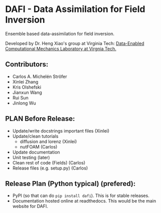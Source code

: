 DAFI - Data Assimilation for Field Inversion
============================================
Ensemble based data-assimilation for field inversion.

Developed by Dr. Heng Xiao's group at Virginia Tech: [Data-Enabled Computational Mechanics Laboratory at Virgnia Tech.](https://www.aoe.vt.edu/people/faculty/xiaoheng/personal-page.html)

Contributors:
-------------
* Carlos A. Michelén Ströfer
* Xinlei Zhang
* Kris Olshefski
* Jianxun Wang
* Rui Sun
* Jinlong Wu

PLAN Before Release:
--------------------
* Update/write docstrings important files (Xinlei) 
* Update/clean tutorials
  * diffusion and lorenz (Xinlei)
  * nutFOAM (Carlos)
* Update documentation
* Unit testing (later)
* Clean rest of code (Fields) (Carlos)
* Release files (e.g. setup.py) (Carlos)

Release Plan (Python typical) (prefered):
-----------------------------------------
* PyPI (so that can do ``pip install dafi``). This is for stable releases. 
* Documentation hosted online at readthedocs. This would be the main website for DAFI. 

